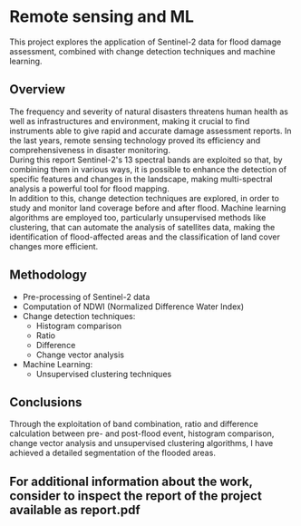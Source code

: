 # Remote sensing and ML
 This project explores the application of Sentinel-2 data for flood damage assessment, combined with change detection techniques and machine learning.
 
 ## Overview
 The frequency and severity of natural disasters threatens human health as well as infrastructures and environment, making it crucial to find instruments able to give rapid and accurate damage assessment reports. In the last years, remote sensing technology proved its efficiency and comprehensiveness in disaster monitoring. \
 During this report Sentinel-2's 13 spectral bands are exploited so that, by combining them in various ways, it is possible to enhance the detection of specific features and changes in the landscape, making multi-spectral analysis a powerful tool for flood mapping. \
 In addition to this, change detection techniques are explored, in order to study and monitor land coverage before and after flood. Machine learning algorithms are employed too, particularly unsupervised methods like clustering, that can automate the analysis of satellites data, making the identification of flood-affected areas and the classification of land cover changes more efficient.
 
 ## Methodology
 - Pre-processing of Sentinel-2 data
 - Computation of NDWI (Normalized Difference Water Index)
 - Change detection techniques:
    - Histogram comparison
	- Ratio
	- Difference
	- Change vector analysis
- Machine Learning:
	- Unsupervised clustering techniques
	
## Conclusions
Through the exploitation of band combination, ratio and difference calculation between pre- and post-flood event, histogram comparison, change
vector analysis and unsupervised clustering algorithms, I
have achieved a detailed segmentation of the flooded areas.

## For additional information about the work, consider to inspect the report of the project available as report.pdf

